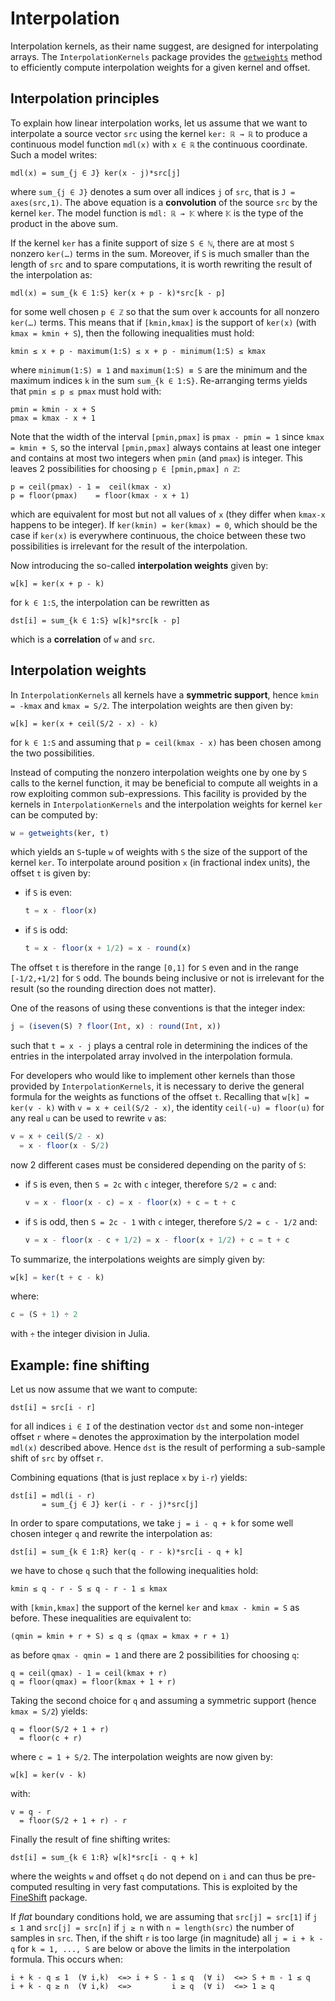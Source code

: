 # Interpolation

Interpolation kernels, as their name suggest, are designed for interpolating
arrays.  The `InterpolationKernels` package provides the [`getweights`](@ref)
method to efficiently compute interpolation weights for a given kernel and
offset.


## Interpolation principles

To explain how linear interpolation works, let us assume that we want to
interpolate a source vector `src` using the kernel `ker: ℝ → ℝ` to produce a
continuous model function `mdl(x)` with `x ∈ ℝ` the continuous coordinate.
Such a model writes:

```
mdl(x) = sum_{j ∈ J} ker(x - j)*src[j]
```

where `sum_{j ∈ J}` denotes a sum over all indices `j` of `src`, that is `J =
axes(src,1)`.  The above equation is a **convolution** of the source `src` by
the kernel `ker`.  The model function is `mdl: ℝ → 𝕂` where `𝕂` is the type of
the product in the above sum.

If the kernel `ker` has a finite support of size `S ∈ ℕ`, there are at most `S`
nonzero `ker(…)` terms in the sum.  Moreover, if `S` is much smaller than the
length of `src` and to spare computations, it is worth rewriting the result of
the interpolation as:

```
mdl(x) = sum_{k ∈ 1:S} ker(x + p - k)*src[k - p]
```

for some well chosen `p ∈ ℤ` so that the sum over `k` accounts for all nonzero
`ker(…)` terms.  This means that if `[kmin,kmax]` is the support of `ker(x)`
(with `kmax = kmin + S`), then the following inequalities must hold:

```
kmin ≤ x + p - maximum(1:S) ≤ x + p - minimum(1:S) ≤ kmax
```

where `minimum(1:S) ≡ 1` and `maximum(1:S) ≡ S` are the minimum and the maximum
indices `k` in the sum `sum_{k ∈ 1:S}`.  Re-arranging terms yields that `pmin ≤
p ≤ pmax` must hold with:

```
pmin = kmin - x + S
pmax = kmax - x + 1
```

Note that the width of the interval `[pmin,pmax]` is `pmax - pmin = 1` since
`kmax = kmin + S`, so the interval `[pmin,pmax]` always contains at least one
integer and contains at most two integers when `pmin` (and `pmax`) is integer.
This leaves 2 possibilities for choosing `p ∈ [pmin,pmax] ∩ ℤ`:

```
p = ceil(pmax) - 1 =  ceil(kmax - x)
p = floor(pmax)    = floor(kmax - x + 1)
```

which are equivalent for most but not all values of `x` (they differ when
`kmax-x` happens to be integer).  If `ker(kmin) = ker(kmax) = 0`, which should
be the case if `ker(x)` is everywhere continuous, the choice between these two
possibilities is irrelevant for the result of the interpolation.

Now introducing the so-called **interpolation weights** given by:

```
w[k] = ker(x + p - k)
```

for `k ∈ 1:S`, the interpolation can be rewritten as

```
dst[i] = sum_{k ∈ 1:S} w[k]*src[k - p]
```

which is a **correlation** of `w` and `src`.


## Interpolation weights

In `InterpolationKernels` all kernels have a **symmetric support**, hence `kmin
= -kmax` and `kmax = S/2`.  The interpolation weights are then given by:

```
w[k] = ker(x + ceil(S/2 - x) - k)
```

for `k ∈ 1:S` and assuming that `p = ceil(kmax - x)` has been chosen among the
two possibilities.

Instead of computing the nonzero interpolation weights one by one by `S` calls
to the kernel function, it may be beneficial to compute all weights in a row
exploiting common sub-expressions.  This facility is provided by the kernels in
`InterpolationKernels` and the interpolation weights for kernel `ker` can be
computed by:

```julia
w = getweights(ker, t)
```

which yields an `S`-tuple `w` of weights with `S` the size of the support of
the kernel `ker`.  To interpolate around position `x` (in fractional index
units), the offset `t` is given by:

- if `S` is even:

  ```julia
  t = x - floor(x)
  ```

- if `S` is odd:

  ```julia
  t = x - floor(x + 1/2) = x - round(x)
  ```

The offset `t` is therefore in the range `[0,1]` for `S` even and in the range
`[-1/2,+1/2]` for `S` odd.  The bounds being inclusive or not is irrelevant for
the result (so the rounding direction does not matter).

One of the reasons of using these conventions is that the integer index:

```julia
j = (iseven(S) ? floor(Int, x) : round(Int, x))
```

such that `t = x - j` plays a central role in determining the indices of the
entries in the interpolated array involved in the interpolation formula.

For developers who would like to implement other kernels than those provided by
`InterpolationKernels`, it is necessary to derive the general formula for the
weights as functions of the offset `t`.  Recalling that `w[k] = ker(v - k)`
with `v = x + ceil(S/2 - x)`, the identity `ceil(-u) = floor(u)` for any real
`u` can be used to rewrite `v` as:

```julia
v = x + ceil(S/2 - x)
  = x - floor(x - S/2)
```

now 2 different cases must be considered depending on the parity of `S`:

- if `S` is even, then `S = 2c` with `c` integer, therefore `S/2 = c` and:

  ```julia
  v = x - floor(x - c) = x - floor(x) + c = t + c
  ```

- if `S` is odd, then `S = 2c - 1` with `c` integer, therefore `S/2 = c - 1/2`
  and:

  ```julia
  v = x - floor(x - c + 1/2) = x - floor(x + 1/2) + c = t + c
  ```

To summarize, the interpolations weights are simply given by:

```julia
w[k] = ker(t + c - k)
```

where:

```julia
c = (S + 1) ÷ 2
```

with `÷` the integer division in Julia.


## Example: fine shifting

Let us now assume that we want to compute:

```
dst[i] ≈ src[i - r]
```

for all indices `i ∈ I` of the destination vector `dst` and some non-integer
offset `r` where `≈` denotes the approximation by the interpolation model
`mdl(x)` described above.  Hence `dst` is the result of performing a sub-sample
shift of `src` by offset `r`.

Combining equations (that is just replace `x` by `i-r`) yields:

```
dst[i] = mdl(i - r)
       = sum_{j ∈ J} ker(i - r - j)*src[j]
```

In order to spare computations, we take `j = i - q + k` for some well chosen
integer `q` and rewrite the interpolation as:

```
dst[i] = sum_{k ∈ 1:R} ker(q - r - k)*src[i - q + k]
```

we have to chose `q` such that the following inequalities hold:

```
kmin ≤ q - r - S ≤ q - r - 1 ≤ kmax
```

with `[kmin,kmax]` the support of the kernel `ker` and `kmax - kmin = S` as
before.  These inequalities are equivalent to:

```
(qmin = kmin + r + S) ≤ q ≤ (qmax = kmax + r + 1)
```

as before `qmax - qmin = 1` and there are 2 possibilities for choosing `q`:

```
q = ceil(qmax) - 1 = ceil(kmax + r)
q = floor(qmax) = floor(kmax + 1 + r)
```

Taking the second choice for `q` and assuming a symmetric support (hence `kmax
= S/2`) yields:

```
q = floor(S/2 + 1 + r)
  = floor(c + r)
```

where `c = 1 + S/2`.  The interpolation weights are now given by:

```
w[k] = ker(v - k)
```

with:

```
v = q - r
  = floor(S/2 + 1 + r) - r
```

Finally the result of fine shifting writes:

```
dst[i] = sum_{k ∈ 1:R} w[k]*src[i - q + k]
```

where the weights `w` and offset `q` do not depend on `i` and can thus be
pre-computed resulting in very fast computations.  This is exploited by the
[FineShift](https://github.com/emmt/FineShift.jl) package.

If *flat* boundary conditions hold, we are assuming that `src[j] = src[1]` if
`j ≤ 1` and `src[j] = src[n]` if `j ≥ n` with `n = length(src)` the number of
samples in `src`.  Then, if the shift `r` is too large (in magnitude) all `j =
i + k - q` for `k = 1, ..., S` are below or above the limits in the
interpolation formula.  This occurs when:

```
i + k - q ≤ 1  (∀ i,k)  <=> i + S - 1 ≤ q  (∀ i)  <=> S + m - 1 ≤ q
i + k - q ≥ n  (∀ i,k)  <=>         i ≥ q  (∀ i)  <=> 1 ≥ q
```

